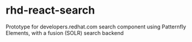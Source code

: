 # rhd-react-search

Prototype for developers.redhat.com search component using Patternfly Elements, with a fusion (SOLR) search backend
